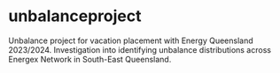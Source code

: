 # unbalanceproject
Unbalance project for vacation placement with Energy Queensland 2023/2024.
Investigation into identifying unbalance distributions across Energex Network in South-East Queensland.
